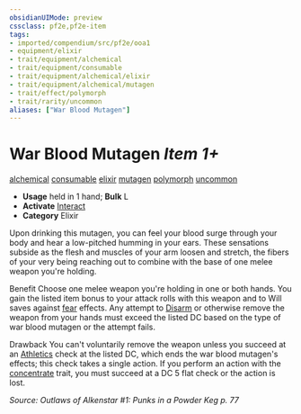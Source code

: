 ```yaml
---
obsidianUIMode: preview
cssclass: pf2e,pf2e-item
tags:
- imported/compendium/src/pf2e/ooa1
- equipment/elixir
- trait/equipment/alchemical
- trait/equipment/consumable
- trait/equipment/alchemical/elixir
- trait/equipment/alchemical/mutagen
- trait/effect/polymorph
- trait/rarity/uncommon
aliases: ["War Blood Mutagen"]
---
```

# War Blood Mutagen *Item 1+*  
[alchemical](alchemical.md)  [consumable](consumable.md)  [elixir](elixir.md)  [mutagen](mutagen.md)  [polymorph](polymorph.md)  [uncommon](uncommon.md)  

- **Usage** held in 1 hand; **Bulk** L
- **Activate** [Interact](interact.md)
- **Category** Elixir

Upon drinking this mutagen, you can feel your blood surge through your body and hear a low-pitched humming in your ears. These sensations subside as the flesh and muscles of your arm loosen and stretch, the fibers of your very being reaching out to combine with the base of one melee weapon you're holding.

Benefit Choose one melee weapon you're holding in one or both hands. You gain the listed item bonus to your attack rolls with this weapon and to Will saves against [fear](rules/traits/fear.md) effects. Any attempt to [Disarm](rules/actions/disarm.md) or otherwise remove the weapon from your hands must exceed the listed DC based on the type of war blood mutagen or the attempt fails.

Drawback You can't voluntarily remove the weapon unless you succeed at an [Athletics](../../skills.md#Athletics) check at the listed DC, which ends the war blood mutagen's effects; this check takes a single action. If you perform an action with the [concentrate](concentrate.md) trait, you must succeed at a DC 5 flat check or the action is lost.

*Source: Outlaws of Alkenstar #1: Punks in a Powder Keg p. 77*
